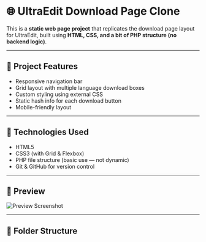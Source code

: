 # 🌐 UltraEdit Download Page Clone

This is a **static web page project** that replicates the download page layout for UltraEdit, built using **HTML, CSS, and a bit of PHP structure (no backend logic)**.

---

## 📁 Project Features

- Responsive navigation bar
- Grid layout with multiple language download boxes
- Custom styling using external CSS
- Static hash info for each download button
- Mobile-friendly layout

---

## 🚀 Technologies Used

- HTML5
- CSS3 (with Grid & Flexbox)
- PHP file structure (basic use — not dynamic)
- Git & GitHub for version control

---

## 📸 Preview

![Preview Screenshot](insert-image-link-if-you-have-one)

---

## 📂 Folder Structure

